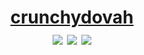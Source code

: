 <h1 align="center">
  <a href="https://qwn3.github.io">crunchydovah</a>
  <br>
  <img src="https://img.shields.io/badge/-gamer-orange">
  <img src="https://img.shields.io/badge/-sniper-red">
  <img src="https://img.shields.io/badge/-hacker-green">
</h1>
